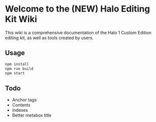 # Welcome to the (NEW) Halo Editing Kit Wiki

This wiki is a comprehensive documentation of the Halo 1 Custom Edition editing kit, as well as tools created by users.

## Usage

```sh
npm install
npm run build
npm start
```

## Todo
* Anchor tags
* Contents
* Indexes
* Better metabox title
